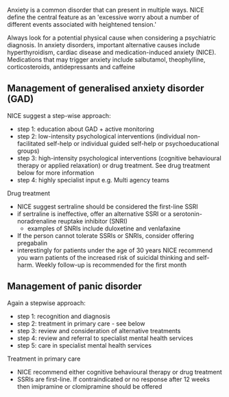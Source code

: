 Anxiety is a common disorder that can present in multiple ways. NICE define the central feature as an 'excessive worry about a number of different events associated with heightened tension.'  
  
Always look for a potential physical cause when considering a psychiatric diagnosis. In anxiety disorders, important alternative causes include hyperthyroidism, cardiac disease and medication\-induced anxiety (NICE). Medications that may trigger anxiety include salbutamol, theophylline, corticosteroids, antidepressants and caffeine  
  
Management of generalised anxiety disorder (GAD)
------------------------------------------------

  
NICE suggest a step\-wise approach:  
* step 1: education about GAD \+ active monitoring
* step 2: low\-intensity psychological interventions (individual non\-facilitated self\-help or individual guided self\-help or psychoeducational groups)
* step 3: high\-intensity psychological interventions (cognitive behavioural therapy or applied relaxation) or drug treatment. See drug treatment below for more information
* step 4: highly specialist input e.g. Multi agency teams

  
Drug treatment  
* NICE suggest sertraline should be considered the first\-line SSRI
* if sertraline is ineffective, offer an alternative SSRI or a serotonin\-noradrenaline reuptake inhibitor (SNRI)
	+ examples of SNRIs include duloxetine and venlafaxine
* If the person cannot tolerate SSRIs or SNRIs, consider offering pregabalin
* interestingly for patients under the age of 30 years NICE recommend you warn patients of the increased risk of suicidal thinking and self\-harm. Weekly follow\-up is recommended for the first month

  
Management of panic disorder
----------------------------

  
Again a stepwise approach:  
* step 1: recognition and diagnosis
* step 2: treatment in primary care \- see below
* step 3: review and consideration of alternative treatments
* step 4: review and referral to specialist mental health services
* step 5: care in specialist mental health services

  
Treatment in primary care  
* NICE recommend either cognitive behavioural therapy or drug treatment
* SSRIs are first\-line. If contraindicated or no response after 12 weeks then imipramine or clomipramine should be offered
